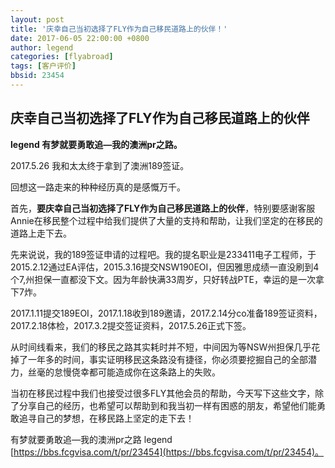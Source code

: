 ```yaml
---
layout: post
title: '庆幸自己当初选择了FLY作为自己移民道路上的伙伴！'
date: 2017-06-05 22:00:00 +0800
author: legend
categories: [flyabroad]
tags: [客户评价]
bbsid: 23454
---
```


## 庆幸自己当初选择了FLY作为自己移民道路上的伙伴

**legend 有梦就要勇敢追—我的澳洲pr之路。**

2017.5.26 我和太太终于拿到了澳洲189签证。

回想这一路走来的种种经历真的是感慨万千。

首先，**要庆幸自己当初选择了FLY作为自己移民道路上的伙伴**，特别要感谢客服Annie在移民整个过程中给我们提供了大量的支持和帮助，让我们坚定的在移民的道路上走下去。

先来说说，我的189签证申请的过程吧。我的提名职业是233411电子工程师，于2015.2.12通过EA评估，2015.3.16提交NSW190EOI，但因雅思成绩一直没刷到4个7,州担保一直都没下文。因为年龄快满33周岁，只好转战PTE，幸运的是一次拿下7炸。

2017.1.11提交189EOI，2017.1.18收到189邀请，2017.2.14分co准备189签证资料，2017.2.18体检，2017.3.2提交签证资料，2017.5.26正式下签。

从时间线看来，我们的移民之路其实耗时并不短，中间因为等NSW州担保几乎花掉了一年多的时间，事实证明移民这条路没有捷径，你必须要挖掘自己的全部潜力，丝毫的怠慢侥幸都可能造成你在这条路上的失败。

当初在移民过程中我们也接受过很多FLY其他会员的帮助，今天写下这些文字，除了分享自己的经历，也希望可以帮助到和我当初一样有困惑的朋友，希望他们能勇敢追寻自己的梦想，在移民路上坚定的走下去！

有梦就要勇敢追—我的澳洲pr之路  legend [https://bbs.fcgvisa.com/t/pr/23454](https://bbs.fcgvisa.com/t/pr/23454)。